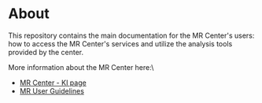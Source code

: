 # About

&#x20;This repository contains the main documentation for the MR Center's users: how to access the MR Center's services and utilize the analysis tools provided by the center.&#x20;

More information about the MR Center here:\


* [MR Center - KI page](https://ki.se/en/research/research-infrastructure-and-environments/core-facilities-for-research/the-mr-center)
* [MR User Guidelines](https://ki.se/en/research/research-infrastructure-and-environments/core-facilities-for-research/the-mr-center/the-mr-center-user-guidelines)

